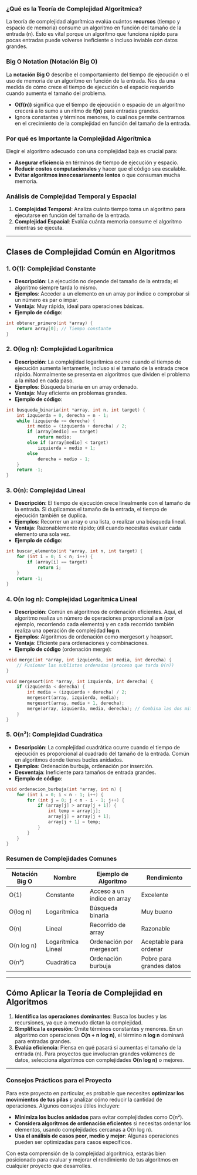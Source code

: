 
### **¿Qué es la Teoría de Complejidad Algorítmica?**

La teoría de complejidad algorítmica evalúa cuántos **recursos** (tiempo y espacio de memoria) consume un algoritmo en función del tamaño de la entrada (n). Esto es vital porque un algoritmo que funciona rápido para pocas entradas puede volverse ineficiente o incluso inviable con datos grandes.

### **Big O Notation (Notación Big O)**

La **notación Big O** describe el comportamiento del tiempo de ejecución o el uso de memoria de un algoritmo en función de la entrada. Nos da una medida de cómo crece el tiempo de ejecución o el espacio requerido cuando aumenta el tamaño del problema.

- **O(f(n))** significa que el tiempo de ejecución o espacio de un algoritmo crecerá a lo sumo a un ritmo de **f(n)** para entradas grandes.
- Ignora constantes y términos menores, lo cual nos permite centrarnos en el crecimiento de la complejidad en función del tamaño de la entrada.

### **Por qué es Importante la Complejidad Algorítmica**

Elegir el algoritmo adecuado con una complejidad baja es crucial para:
- **Asegurar eficiencia** en términos de tiempo de ejecución y espacio.
- **Reducir costos computacionales** y hacer que el código sea escalable.
- **Evitar algoritmos innecesariamente lentos** o que consuman mucha memoria.

### **Análisis de Complejidad Temporal y Espacial**

1. **Complejidad Temporal**: Analiza cuánto tiempo toma un algoritmo para ejecutarse en función del tamaño de la entrada.
2. **Complejidad Espacial**: Evalúa cuánta memoria consume el algoritmo mientras se ejecuta.

---

## **Clases de Complejidad Común en Algoritmos**

### **1. O(1): Complejidad Constante**

- **Descripción**: La ejecución no depende del tamaño de la entrada; el algoritmo siempre tarda lo mismo.
- **Ejemplos**: Acceder a un elemento en un array por índice o comprobar si un número es par o impar.
- **Ventaja**: Muy rápida, ideal para operaciones básicas.
- **Ejemplo de código**:

```c
int obtener_primero(int *array) {
    return array[0]; // Tiempo constante
}
```

### **2. O(log n): Complejidad Logarítmica**

- **Descripción**: La complejidad logarítmica ocurre cuando el tiempo de ejecución aumenta lentamente, incluso si el tamaño de la entrada crece rápido. Normalmente se presenta en algoritmos que dividen el problema a la mitad en cada paso.
- **Ejemplos**: Búsqueda binaria en un array ordenado.
- **Ventaja**: Muy eficiente en problemas grandes.
- **Ejemplo de código**:

```c
int busqueda_binaria(int *array, int n, int target) {
    int izquierda = 0, derecha = n - 1;
    while (izquierda <= derecha) {
        int medio = (izquierda + derecha) / 2;
        if (array[medio] == target)
            return medio;
        else if (array[medio] < target)
            izquierda = medio + 1;
        else
            derecha = medio - 1;
    }
    return -1;
}
```

### **3. O(n): Complejidad Lineal**

- **Descripción**: El tiempo de ejecución crece linealmente con el tamaño de la entrada. Si duplicamos el tamaño de la entrada, el tiempo de ejecución también se duplica.
- **Ejemplos**: Recorrer un array o una lista, o realizar una búsqueda lineal.
- **Ventaja**: Razonablemente rápido; útil cuando necesitas evaluar cada elemento una sola vez.
- **Ejemplo de código**:

```c
int buscar_elemento(int *array, int n, int target) {
    for (int i = 0; i < n; i++) {
        if (array[i] == target)
            return i;
    }
    return -1;
}
```

### **4. O(n log n): Complejidad Logarítmica Lineal**

- **Descripción**: Común en algoritmos de ordenación eficientes. Aquí, el algoritmo realiza un número de operaciones proporcional a **n** (por ejemplo, recorriendo cada elemento) y en cada recorrido también realiza una operación de complejidad **log n**.
- **Ejemplos**: Algoritmos de ordenación como mergesort y heapsort.
- **Ventaja**: Eficiente para ordenaciones y combinaciones.
- **Ejemplo de código** (ordenación merge):

```c
void merge(int *array, int izquierda, int media, int derecha) {
    // Fusionar las sublistas ordenadas (proceso que tarda O(n))
}

void mergesort(int *array, int izquierda, int derecha) {
    if (izquierda < derecha) {
        int media = (izquierda + derecha) / 2;
        mergesort(array, izquierda, media);
        mergesort(array, media + 1, derecha);
        merge(array, izquierda, media, derecha); // Combina las dos mitades
    }
}
```

### **5. O(n²): Complejidad Cuadrática**

- **Descripción**: La complejidad cuadrática ocurre cuando el tiempo de ejecución es proporcional al cuadrado del tamaño de la entrada. Común en algoritmos donde tienes bucles anidados.
- **Ejemplos**: Ordenación burbuja, ordenación por inserción.
- **Desventaja**: Ineficiente para tamaños de entrada grandes.
- **Ejemplo de código**:

```c
void ordenacion_burbuja(int *array, int n) {
    for (int i = 0; i < n - 1; i++) {
        for (int j = 0; j < n - i - 1; j++) {
            if (array[j] > array[j + 1]) {
                int temp = array[j];
                array[j] = array[j + 1];
                array[j + 1] = temp;
            }
        }
    }
}
```

### **Resumen de Complejidades Comunes**

| Notación Big O | Nombre       | Ejemplo de Algoritmo                | Rendimiento              |
|----------------|--------------|-------------------------------------|--------------------------|
| O(1)           | Constante    | Acceso a un índice en array         | Excelente                |
| O(log n)       | Logarítmica  | Búsqueda binaria                    | Muy bueno                |
| O(n)           | Lineal       | Recorrido de array                  | Razonable                |
| O(n log n)     | Logarítmica Lineal | Ordenación por mergesort          | Aceptable para ordenar   |
| O(n²)          | Cuadrática   | Ordenación burbuja                  | Pobre para grandes datos |

---

## **Cómo Aplicar la Teoría de Complejidad en Algoritmos**

1. **Identifica las operaciones dominantes**: Busca los bucles y las recursiones, ya que a menudo dictan la complejidad.
2. **Simplifica la expresión**: Omite términos constantes y menores. En un algoritmo con operaciones **O(n + n log n)**, el término **n log n** dominará para entradas grandes.
3. **Evalúa eficiencia**: Piensa en qué pasará si aumentas el tamaño de la entrada (n). Para proyectos que involucran grandes volúmenes de datos, selecciona algoritmos con complejidades **O(n log n)** o mejores.

---

### **Consejos Prácticos para el Proyecto**

Para este proyecto en particular, es probable que necesites **optimizar los movimientos de tus pilas** y analizar cómo reducir la cantidad de operaciones. Algunos consejos útiles incluyen:

- **Minimiza los bucles anidados** para evitar complejidades como O(n²).
- **Considera algoritmos de ordenación eficientes** si necesitas ordenar los elementos, usando complejidades cercanas a O(n log n).
- **Usa el análisis de casos peor, medio y mejor**: Algunas operaciones pueden ser optimizadas para casos específicos.

Con esta comprensión de la complejidad algorítmica, estarás bien posicionado para evaluar y mejorar el rendimiento de tus algoritmos en cualquier proyecto que desarrolles.
